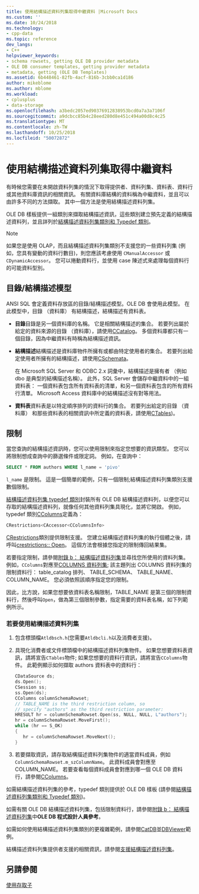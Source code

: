 ```yaml
---
title: 使用結構描述資料列集取得中繼資料 |Microsoft Docs
ms.custom: ''
ms.date: 10/24/2018
ms.technology:
- cpp-data
ms.topic: reference
dev_langs:
- C++
helpviewer_keywords:
- schema rowsets, getting OLE DB provider metadata
- OLE DB consumer templates, getting provider metadata
- metadata, getting (OLE DB Templates)
ms.assetid: 6b448461-82fb-4acf-816b-3cbb0ca1d186
author: mikeblome
ms.author: mblome
ms.workload:
- cplusplus
- data-storage
ms.openlocfilehash: a3bedc2057ed90376912838953bcd0a7a3a7106f
ms.sourcegitcommit: a9dcbcc85b4c28eed280d8e451c494a00d8c4c25
ms.translationtype: MT
ms.contentlocale: zh-TW
ms.lasthandoff: 10/25/2018
ms.locfileid: "50072872"
---
```

# <a name="obtaining-metadata-with-schema-rowsets"></a>使用結構描述資料列集取得中繼資料

有時候您需要在未開啟資料列集的情況下取得提供者、資料列集、資料表、資料行或其他資料庫資訊的相關資訊。 有關資料庫結構的資料稱為中繼資料，並且可以由許多不同的方法擷取。 其中一個方法是使用結構描述資料列集。

OLE DB 樣板提供一組類別來擷取結構描述資訊，這些類別建立預先定義的結構描述資料列，並且詳列於[結構描述資料列集類別和 Typedef 類別](../../data/oledb/schema-rowset-classes-and-typedef-classes.md)。

> [!NOTE]
> 如果您是使用 OLAP，而且結構描述資料列集類別不支援您的一些資料列集 (例如，您具有變動的資料行數目)，則您應該考慮使用 `CManualAccessor` 或 `CDynamicAccessor`。 您可以捲動資料行，並使用 case 陳述式來處理每個資料行的可能資料型別。

## <a name="catalogschema-model"></a>目錄/結構描述模型

ANSI SQL 會定義資料存放區的目錄/結構描述模型。OLE DB 會使用此模型。 在此模型中，目錄 （資料庫） 有結構描述，結構描述有資料表。

- **目錄**目錄是另一個資料庫的名稱。 它是相關結構描述的集合。 若要列出屬於給定的資料來源的目錄 （資料庫），請使用[CCatalog](../../data/oledb/ccatalogs-ccataloginfo.md)。 多個資料庫都只有一個目錄，因為中繼資料有時稱為結構描述資訊。

- **結構描述**結構描述是資料庫物件所擁有或都由特定使用者的集合。 若要列出給定使用者所擁有的結構描述，請使用[CSchemata](../../data/oledb/cschemata-cschematainfo.md)。

   在 Microsoft SQL Server 和 ODBC 2.x 詞彙中，結構描述是擁有者 （例如 dbo 是典型的結構描述名稱）。 此外，SQL Server 會儲存中繼資料中的一組資料表： 一個資料表包含所有資料表的清單，和另一個資料表包含的所有資料行清單。 Microsoft Access 資料庫中的結構描述沒有對等用法。

- **資料表**資料表是以特定順序排列的資料行的集合。 若要列出給定的目錄 （資料庫） 和那些資料表的相關資訊中所定義的資料表，請使用[CTables](../../data/oledb/ctables-ctableinfo.md))。

## <a name="restrictions"></a>限制

當您查詢的結構描述資訊時，您可以使用限制來指定您想要的資訊類型。 您可以將限制想成查詢中的篩選條件或限定詞。 例如，在查詢中：

```sql
SELECT * FROM authors WHERE l_name = 'pivo'
```

`l_name` 是限制。 這是一個簡單的範例，只有一個限制;結構描述資料列集類別支援數個限制。

[結構描述資料列集 typedef 類別](../../data/oledb/schema-rowset-classes-and-typedef-classes.md)封裝所有 OLE DB 結構描述資料列，以便您可以存取的結構描述資料列，就像任何其他資料列集具現化，並將它開啟。 例如，typedef 類別[CColumns](../../data/oledb/ccolumns-ccolumnsinfo.md)定義為：

```cpp
CRestrictions<CAccessor<CColumnsInfo>
```

[CRestrictions](../../data/oledb/crestrictions-class.md)類別提供限制支援。 您建立結構描述資料列集的執行個體之後，請呼叫[crestrictions:: Open](../../data/oledb/crestrictions-open.md)。 這個方法會根據您指定的限制傳回結果集。

若要指定限制，請參閱[附錄 b： 結構描述資料列集](/previous-versions/windows/desktop/ms712921)並尋找您所使用的資料列集。 例如，`CColumns`對應至[COLUMNS 資料列集](/previous-versions/windows/desktop/ms723052\(v%3dvs.85\)); 該主題列出 COLUMNS 資料列集的限制資料行： table_catalog 排列、 TABLE_SCHEMA、 TABLE_NAME、 COLUMN_NAME。 您必須依照該順序指定您的限制。

因此，比方說，如果您想要依資料表名稱限制，TABLE_NAME 是第三個的限制資料行，然後呼叫`Open`，做為第三個限制參數，指定需要的資料表名稱，如下列範例所示。

### <a name="to-use-schema-rowsets"></a>若要使用結構描述資料列集

1. 包含標頭檔`Atldbsch.h`(您需要`Atldbcli.h`以及消費者支援)。

1. 具現化消費者或文件標頭檔中的結構描述資料列集物件。 如果您想要資料表資訊，請將宣告`CTables`物件; 如果您想要的資料行資訊，請將宣告`CColumns`物件。 此範例顯示如何擷取 authors 資料表中的資料行：

    ```cpp
    CDataSource ds;
    ds.Open();
    CSession ss;
    ss.Open(ds);
    CColumns columnSchemaRowset;
    // TABLE_NAME is the third restriction column, so
    // specify "authors" as the third restriction parameter:
    HRESULT hr = columnSchemaRowset.Open(ss, NULL, NULL, L"authors");
    hr = columnSchemaRowset.MoveFirst();
    while (hr == S_OK)
    {
       hr = columnSchemaRowset.MoveNext();
    }
    ```

1. 若要擷取資訊，請存取結構描述資料列集物件的適當資料成員，例如 `ColumnSchemaRowset.m_szColumnName`。 此資料成員會對應至 COLUMN_NAME。 若要查看每個資料成員會對應到哪一個 OLE DB 資料行，請參閱[CColumns](../../data/oledb/ccolumns-ccolumnsinfo.md)。

如需結構描述資料列集的參考，typedef 類別提供於 OLE DB 樣板 (請參閱[結構描述資料列集類別和 Typedef 類別](../../data/oledb/schema-rowset-classes-and-typedef-classes.md))。

如需有關 OLE DB 結構描述資料列集，包括限制資料行，請參閱[附錄 b： 結構描述資料列集](/previous-versions/windows/desktop/ms712921)中**OLE DB 程式設計人員參考**。

如需如何使用結構描述資料列集類別的更複雜範例，請參閱[CatDB](https://github.com/Microsoft/VCSamples)並[DBViewer](https://github.com/Microsoft/VCSamples)範例。

結構描述資料列集提供者支援的相關資訊，請參閱[支援結構描述資料列集](../../data/oledb/supporting-schema-rowsets.md)。

## <a name="see-also"></a>另請參閱

[使用存取子](../../data/oledb/using-accessors.md)
